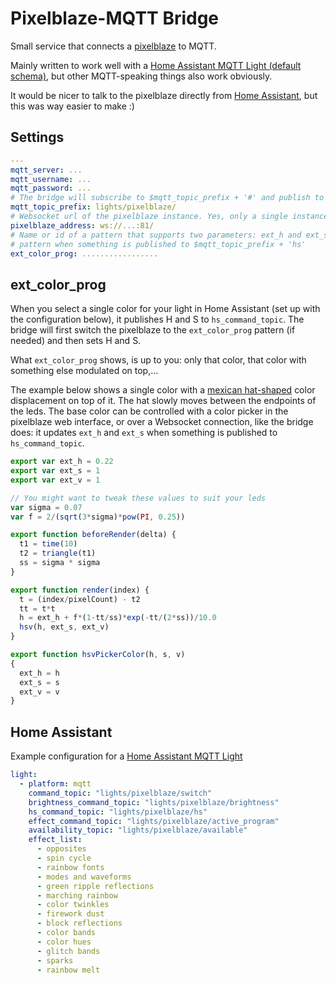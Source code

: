 # Pixelblaze-MQTT Bridge

Small service that connects a [pixelblaze](https://www.bhencke.com/pixelblaze) to MQTT.

Mainly written to work well with a [Home Assistant MQTT Light (default schema)](https://www.home-assistant.io/integrations/light.mqtt/#default-schema), but other MQTT-speaking things also work obviously.

It would be nicer to talk to the pixelblaze directly from [Home Assistant](https://www.home-assistant.io/), but this was way easier to make :)

## Settings
```yaml
---
mqtt_server: ...
mqtt_username: ...
mqtt_password: ...
# The bridge will subscribe to $mqtt_topic_prefix + '#' and publish to $mqtt_topic_prefix + 'available'
mqtt_topic_prefix: lights/pixelblaze/
# Websocket url of the pixelblaze instance. Yes, only a single instance is supported for now
pixelblaze_address: ws://...:81/
# Name or id of a pattern that supports two parameters: ext_h and ext_s. The bridge switches to this
# pattern when something is published to $mqtt_topic_prefix + 'hs'
ext_color_prog: .................
```

## ext_color_prog
When you select a single color for your light in Home Assistant (set up with the configuration below), it publishes H and S to `hs_command_topic`. The bridge will first switch the pixelblaze to the `ext_color_prog` pattern (if needed) and then sets H and S.

What `ext_color_prog` shows, is up to you: only that color, that color with something else modulated on top,...

The example below shows a single color with a [mexican hat-shaped](https://subsurfwiki.org/wiki/Ricker_wavelet) color displacement on top of it. The hat slowly moves between the endpoints of the leds. The base color can be controlled with a color picker in the pixelblaze web interface, or over a Websocket connection, like the bridge does: it updates `ext_h` and `ext_s` when something is published to `hs_command_topic`.
```js
export var ext_h = 0.22
export var ext_s = 1
export var ext_v = 1

// You might want to tweak these values to suit your leds
var sigma = 0.07
var f = 2/(sqrt(3*sigma)*pow(PI, 0.25))

export function beforeRender(delta) {
  t1 = time(10)
  t2 = triangle(t1)
  ss = sigma * sigma
}

export function render(index) {
  t = (index/pixelCount) - t2
  tt = t*t
  h = ext_h + f*(1-tt/ss)*exp(-tt/(2*ss))/10.0
  hsv(h, ext_s, ext_v)
}

export function hsvPickerColor(h, s, v)
{
  ext_h = h
  ext_s = s
  ext_v = v
}
```

## Home Assistant
Example configuration for a [Home Assistant MQTT Light](https://www.home-assistant.io/integrations/light.mqtt/)

```yaml
light:
  - platform: mqtt
    command_topic: "lights/pixelblaze/switch"
    brightness_command_topic: "lights/pixelblaze/brightness"
    hs_command_topic: "lights/pixelblaze/hs"
    effect_command_topic: "lights/pixelblaze/active_program"
    availability_topic: "lights/pixelblaze/available"
    effect_list:
      - opposites
      - spin cycle
      - rainbow fonts
      - modes and waveforms
      - green ripple reflections
      - marching rainbow
      - color twinkles
      - firework dust
      - block reflections
      - color bands
      - color hues
      - glitch bands
      - sparks
      - rainbow melt
```